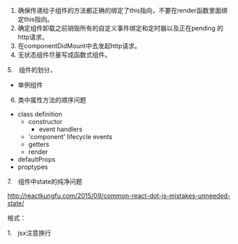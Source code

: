 1. 确保传递给子组件的方法都正确的绑定了this指向，不要在render函数里面绑定this指向。
2. 确定组件卸载之前销毁所有的自定义事件绑定和定时器以及正在pending 的http请求。
3. 在componentDidMount中去发起http请求。
4. 无状态组件尽量写成函数式组件。


5.　组件的划分，

 * 单例组件

6. 类中属性方法的顺序问题

* class definition
  * constructor
    * event handlers
  * 'component' lifecycle events
  * getters
  * render
* defaultProps
* proptypes

7.　组件中state的纯净问题

http://reactkungfu.com/2015/09/common-react-dot-js-mistakes-unneeded-state/


格式：

1.　jsx注意换行
